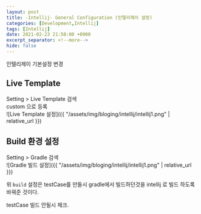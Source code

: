 ```yaml
---
layout: post
title: -Intellij- General Configuration (인텔리제이 설정)
categories: [Development,Intellij]
tags: [Intellij]
date: 2021-02-23 21:58:00 +0900
excerpt_separator: <!--more-->
hide: false
---
```

 인텔리제이 기본설정 변경
<!--more-->

##  Live Template
Setting > Live Template 검색  
custom 으로 등록  
![Live Template 설정]({{ "/assets/img/bloging/intellij/intellij1.png" | relative_url }})  

## Build 환경 설정  
Setting > Gradle 검색  
![Gradle 빌드 설정]({{ "/assets/img/bloging/intellij/intellij1.png" | relative_url }})

위 `build` 설정은 testCase를 만들시 gradle에서 빌드하던것을 intellij 로 빌드 하도록 바꿔준 것이다.

testCase 빌드 안될시 체크.
